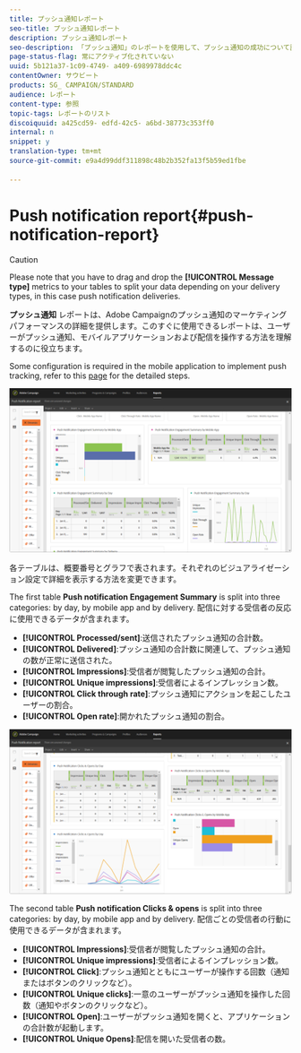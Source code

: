 ```yaml
---
title: プッシュ通知レポート
seo-title: プッシュ通知レポート
description: プッシュ通知レポート
seo-description: 「プッシュ通知」のレポートを使用して、プッシュ通知の成功について説明します。
page-status-flag: 常にアクティブ化されていない
uuid: 5b121a37-1c09-4749- a409-6989978ddc4c
contentOwner: サウビート
products: SG_ CAMPAIGN/STANDARD
audience: レポート
content-type: 参照
topic-tags: レポートのリスト
discoiquuid: a425cd59- edfd-42c5- a6bd-38773c353ff0
internal: n
snippet: y
translation-type: tm+mt
source-git-commit: e9a4d99ddf311898c48b2b352fa13f5b59ed1fbe

---
```



# Push notification report{#push-notification-report}

>[!CAUTION]
>
>Please note that you have to drag and drop the **[!UICONTROL Message type]** metrics to your tables to split your data depending on your delivery types, in this case push notification deliveries.

**プッシュ通知** レポートは、Adobe Campaignのプッシュ通知のマーケティングパフォーマンスの詳細を提供します。このすぐに使用できるレポートは、ユーザーがプッシュ通知、モバイルアプリケーションおよび配信を操作する方法を理解するのに役立ちます。

Some configuration is required in the mobile application to implement push tracking, refer to this [page](https://helpx.adobe.com/campaign/kb/push-tracking.html) for the detailed steps.

![](assets/dynamic_report_push.png)

各テーブルは、概要番号とグラフで表されます。それぞれのビジュアライゼーション設定で詳細を表示する方法を変更できます。

The first table **Push notification Engagement Summary** is split into three categories: by day, by mobile app and by delivery. 配信に対する受信者の反応に使用できるデータが含まれます。

* **[!UICONTROL Processed/sent]**:送信されたプッシュ通知の合計数。
* **[!UICONTROL Delivered]**:プッシュ通知の合計数に関連して、プッシュ通知の数が正常に送信された。
* **[!UICONTROL Impressions]**:受信者が閲覧したプッシュ通知の合計。
* **[!UICONTROL Unique impressions]**:受信者によるインプレッション数。
* **[!UICONTROL Click through rate]**:プッシュ通知にアクションを起こしたユーザーの割合。
* **[!UICONTROL Open rate]**:開かれたプッシュ通知の割合。

![](assets/dynamic_report_push_2.png)

The second table **Push notification Clicks &amp; opens** is split into three categories: by day, by mobile app and by delivery. 配信ごとの受信者の行動に使用できるデータが含まれます。

* **[!UICONTROL Impressions]**:受信者が閲覧したプッシュ通知の合計。
* **[!UICONTROL Unique impressions]**:受信者によるインプレッション数。
* **[!UICONTROL Click]**:プッシュ通知とともにユーザーが操作する回数（通知またはボタンのクリックなど）。
* **[!UICONTROL Unique clicks]**:一意のユーザーがプッシュ通知を操作した回数（通知やボタンのクリックなど）。
* **[!UICONTROL Open]**:ユーザーがプッシュ通知を開くと、アプリケーションの合計数が起動します。
* **[!UICONTROL Unique Opens]**:配信を開いた受信者の数。

